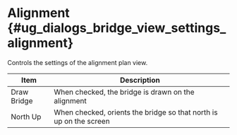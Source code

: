 Alignment {#ug_dialogs_bridge_view_settings_alignment}
==============================================
Controls the settings of the alignment plan view.

Item | Description
-----|-------------
Draw Bridge | When checked, the bridge is drawn on the alignment
North Up | When checked, orients the bridge so that north is up on the screen

